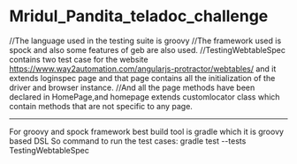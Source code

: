# Mridul_Pandita_teladoc_challenge

//The language used in the testing suite is groovy
//The framework used is spock and also some features of geb are also used.
//TestingWebtableSpec contains two test case for the website https://www.way2automation.com/angularjs-protractor/webtables/ and it extends loginspec page and that page contains all the initialization of the driver and browser instance.
//And all the page methods have been declared in HomePage,and homepage extends customlocator class which contain methods that are not specific to any page.

---
For groovy and spock framework best build tool is gradle which it is groovy based DSL
So command to run the test cases:
gradle test --tests TestingWebtableSpec

